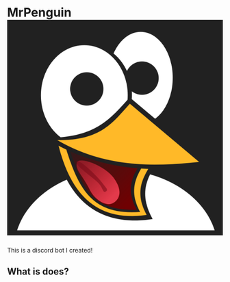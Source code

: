# MrPenguin ![image](https://github.com/ArshpreetS/MrPenguin/blob/main/Happy-Penguin-Avatar.png)

This is a discord bot I created!

## What is does?
<under construction>
